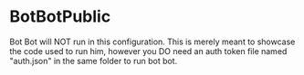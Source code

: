 # BotBotPublic

Bot Bot will NOT run in this configuration. This is merely meant to showcase the code used to run him, however you DO need an auth token file named "auth.json" in the same folder to run bot bot.
